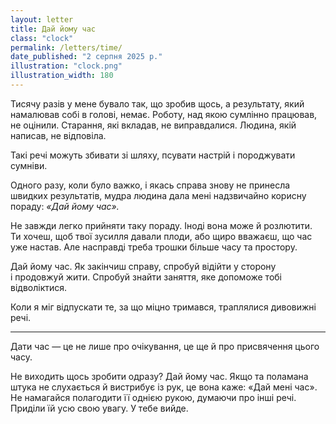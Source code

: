 ```yaml
---
layout: letter
title: Дай йому час
class: "clock"
permalink: /letters/time/
date_published: "2 серпня 2025 р."
illustration: "clock.png"
illustration_width: 180
---
```


Тисячу разів у мене бувало так, що зробив щось, а результату, який намалював собі в голові, немає. Роботу, над якою сумлінно працював, не оцінили. Старання, які вкладав, не виправдалися. Людина, якій написав, не відповіла.

Такі речі можуть збивати зі шляху, псувати настрій і породжувати сумніви.

Одного разу, коли було важко, і якась справа знову не принесла швидких результатів, мудра людина дала мені надзвичайно корисну пораду: *«Дай йому час».*

Не завжди легко прийняти таку пораду. Іноді вона може й розлютити. Ти хочеш, щоб твої зусилля давали плоди, або щиро вважаєш, що час уже настав. Але насправді треба трошки більше часу та простору.

Дай йому час. Як закінчиш справу, спробуй відійти у сторону і продовжуй жити. Спробуй знайти заняття, яке допоможе тобі відволіктися.

Коли я міг відпускати те, за що міцно тримався, траплялися дивовижні речі.

* * *

Дати час — це не лише про очікування, це ще й про присвячення цього часу.

Не виходить щось зробити одразу? Дай йому час. Якщо та поламана штука не слухається й вистрибує із рук, це вона каже: «Дай мені час». Не намагайся полагодити її однією рукою, думаючи про інші речі. Приділи їй усю свою увагу. У тебе вийде.
